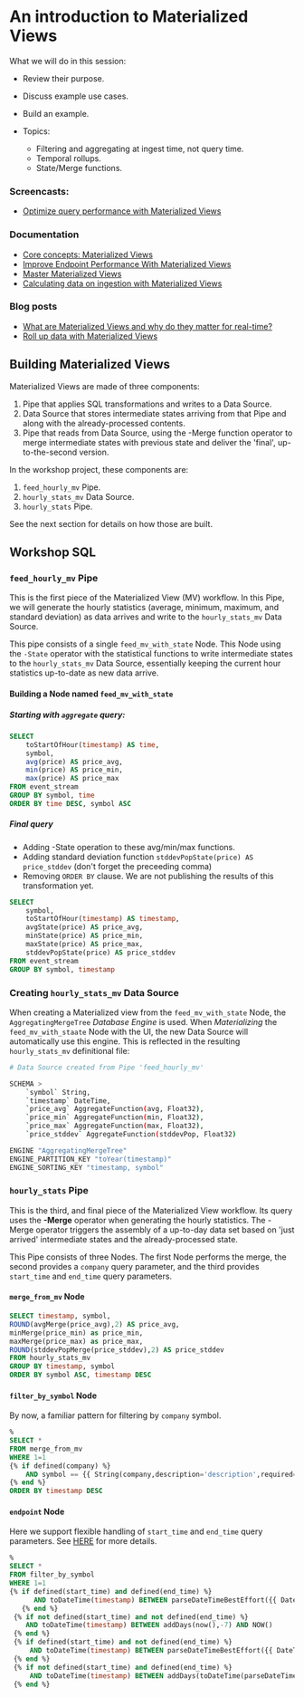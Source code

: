 # An introduction to Materialized Views
  
What we will do in this session:     
  * Review their purpose.  
  * Discuss example use cases.
  * Build an example.

  * Topics:
    * Filtering and aggregating at ingest time, not query time. 
    * Temporal rollups.
    * State/Merge functions. 

### Screencasts:

* [Optimize query performance with Materialized Views](https://youtu.be/inhCgVU4dKY)

### Documentation

* [Core concepts: Materialized Views](https://www.tinybird.co/docs/concepts/materialized-views.html)
* [Improve Endpoint Performance With Materialized Views](https://www.tinybird.co/docs/guides/materialized-views.html)
* [Master Materialized Views](https://www.tinybird.co/docs/guides/master-materialized-views.html)
* [Calculating data on ingestion with Materialized Views](https://www.tinybird.co/docs/guides/materialized-columns.html)

### Blog posts
* [What are Materialized Views and why do they matter for real-time?](https://www.tinybird.co/blog-posts/what-are-materialized-views-and-why-do-they-matter-for-realtime)
* [Roll up data with Materialized Views](https://www.tinybird.co/blog-posts/roll-up-data-with-materialized-views)

## Building Materialized Views

Materialized Views are made of three components:
1) Pipe that applies SQL transformations and writes to a Data Source.
2) Data Source that stores intermediate states arriving from that Pipe and along with the already-processed contents.  
3) Pipe that reads from Data Source, using the -Merge function operator to merge intermediate states with previous state and deliver the 'final', up-to-the-second version. 

In the workshop project, these components are:
1) `feed_hourly_mv` Pipe.
2) `hourly_stats_mv` Data Source.
2) `hourly_stats` Pipe. 

See the next section for details on how those are built. 

## Workshop SQL 

### `feed_hourly_mv` Pipe

This is the first piece of the Materialized View (MV) workflow. In this Pipe, we will generate the hourly statistics (average, minimum, maximum, and standard deviation) as data arrives and write to the `hourly_stats_mv` Data Source. 

This pipe consists of a single `feed_mv_with_state` Node. This Node using the `-State` operator with the statistical functions to write intermediate states to the `hourly_stats_mv` Data Source, essentially keeping the current hour statistics up-to-date as new data arrive.  

#### Building a Node named `feed_mv_with_state`

##### Starting with `aggregate` query:
```sql
SELECT
    toStartOfHour(timestamp) AS time,  
    symbol,
    avg(price) AS price_avg,
    min(price) AS price_min,
    max(price) AS price_max
FROM event_stream
GROUP BY symbol, time
ORDER BY time DESC, symbol ASC    
```
##### Final query

* Adding -State operation to these avg/min/max functions.
* Adding standard deviation function `stddevPopState(price) AS price_stddev` (don't forget the preceeding comma)
* Removing `ORDER BY` clause. We are not publishing the results of this transformation yet.

```sql
SELECT
    symbol,
    toStartOfHour(timestamp) AS timestamp,
    avgState(price) AS price_avg,
    minState(price) AS price_min,
    maxState(price) AS price_max,
    stddevPopState(price) AS price_stddev
FROM event_stream
GROUP BY symbol, timestamp 
 ```

### Creating `hourly_stats_mv` Data Source

When creating a Materialized view from the `feed_mv_with_state` Node, the `AggregatingMergeTree` *Database Engine* is used. When *Materializing* the `feed_mv_with_staate` Node with the UI, the new Data Source will automatically use this engine. This is reflected in the resulting `hourly_stats_mv` definitional file:

```bash
# Data Source created from Pipe 'feed_hourly_mv'

SCHEMA >
    `symbol` String,
    `timestamp` DateTime,
    `price_avg` AggregateFunction(avg, Float32),
    `price_min` AggregateFunction(min, Float32),
    `price_max` AggregateFunction(max, Float32),
    `price_stddev` AggregateFunction(stddevPop, Float32)

ENGINE "AggregatingMergeTree"
ENGINE_PARTITION_KEY "toYear(timestamp)"
ENGINE_SORTING_KEY "timestamp, symbol"
```

### `hourly_stats` Pipe

This is the third, and final piece of the Materialized View workflow.  Its query uses the **-Merge** operator when generating the hourly statistics. The -Merge operator triggers the assembly of a up-to-day data set based on 'just arrived' intermediate states and the already-processed state. 

This Pipe consists of three Nodes. The first Node performs the merge, the second provides a `company` query parameter, and the third provides `start_time` and `end_time` query parameters. 

####  `merge_from_mv` Node

```sql
SELECT timestamp, symbol, 
ROUND(avgMerge(price_avg),2) AS price_avg,
minMerge(price_min) as price_min,
maxMerge(price_max) as price_max,
ROUND(stddevPopMerge(price_stddev),2) AS price_stddev
FROM hourly_stats_mv
GROUP BY timestamp, symbol 
ORDER BY symbol ASC, timestamp DESC

```

####  `filter_by_symbol` Node

By now, a familiar pattern for filtering by `company` symbol.

```sql
%
SELECT * 
FROM merge_from_mv
WHERE 1=1
{% if defined(company) %}               
    AND symbol == {{ String(company,description='description',required=False)}}
{% end %}    
ORDER BY timestamp DESC

```

####  `endpoint` Node

Here we support flexible handling of `start_time` and `end_time` query parameters. See [HERE](https://github.com/tinybirdco/zero-to-tinybird/blob/main/content/query-patterns.md#providing-flexible-query-parameters) for more details.


```sql
%
SELECT * 
FROM filter_by_symbol
WHERE 1=1 
{% if defined(start_time) and defined(end_time) %}
      AND toDateTime(timestamp) BETWEEN parseDateTimeBestEffort({{ DateTime(start_time, description="'YYYY-MM-DD HH:mm:ss'. UTC. Optional and defaults to 7 days ago. Defines the start of the period of interest. ") }}) AND parseDateTimeBestEffort({{ DateTime(end_time, description="'YYYY-MM-DD HH:mm:ss'. UTC. Optional and defaults to time of request. Defines the end of the period of interest.") }})
   {% end %}
 {% if not defined(start_time) and not defined(end_time) %}
    AND toDateTime(timestamp) BETWEEN addDays(now(),-7) AND NOW()
 {% end %}
 {% if defined(start_time) and not defined(end_time) %}
     AND toDateTime(timestamp) BETWEEN parseDateTimeBestEffort({{ DateTime(start_time) }}) AND now()
 {% end %}
 {% if not defined(start_time) and defined(end_time) %}
     AND toDateTime(timestamp) BETWEEN addDays(toDateTime(parseDateTimeBestEffort({{DateTime(end_time)}})),-7) AND parseDateTimeBestEffort({{ DateTime(end_time) }})
 {% end %}

```
